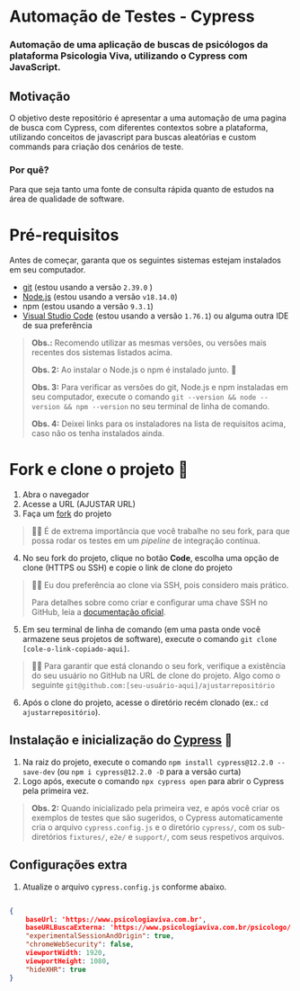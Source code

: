 # Automação de Testes - Cypress
### Automação de uma aplicação de buscas de psicólogos da plataforma Psicologia Viva, utilizando o Cypress com JavaScript. 

## Motivação

O objetivo deste repositório é apresentar a uma automação de uma pagina de busca com Cypress, com diferentes contextos sobre a plataforma, utilizando conceitos de javascript para buscas aleatórias e custom commands para criação dos cenários de teste. 

### Por quê?

Para que seja tanto uma fonte de consulta rápida quanto de estudos na área de qualidade de software.

# Pré-requisitos

Antes de começar, garanta que os seguintes sistemas estejam instalados em seu computador.

- [git](https://git-scm.com/) (estou usando a versão `2.39.0` )
- [Node.js](https://nodejs.org/en/) (estou usando a versão `v18.14.0`)
- npm (estou usando a versão `9.3.1`)
- [Visual Studio Code](https://code.visualstudio.com/) (estou usando a versão `1.76.1`) ou alguma outra IDE de sua preferência

> **Obs.:** Recomendo utilizar as mesmas versões, ou versões mais recentes dos sistemas listados acima.
>
> **Obs. 2:** Ao instalar o Node.js o npm é instalado junto. 🎉
>
> **Obs. 3:** Para verificar as versões do git, Node.js e npm instaladas em seu computador, execute o comando `git --version && node --version && npm --version` no seu terminal de linha de comando.
>
> **Obs. 4:** Deixei links para os instaladores na lista de requisitos acima, caso não os tenha instalados ainda.

# Fork e clone o projeto 🐑

1. Abra o navegador
2. Acesse a URL (AJUSTAR URL)
3. Faça um [fork](ajustarURL) do projeto

> 👨‍🏫 É de extrema importância que você trabalhe no seu fork, para que possa rodar os testes em um _pipeline_ de integração contínua.

4. No seu fork do projeto, clique no botão **Code**, escolha uma opção de clone (HTTPS ou SSH) e copie o link de clone do projeto

> 👨‍🏫 Eu dou preferência ao clone via SSH, pois considero mais prático.
>
> Para detalhes sobre como criar e configurar uma chave SSH no GitHub, leia a [documentação oficial](https://docs.github.com/en/authentication/connecting-to-github-with-ssh/about-ssh).

5. Em seu terminal de linha de comando (em uma pasta onde você armazene seus projetos de software), execute o comando `git clone [cole-o-link-copiado-aqui]`.

> 👨‍🏫 Para garantir que está clonando o seu fork, verifique a existência do seu usuário no GitHub na URL de clone do projeto. Algo como o seguinte `git@github.com:[seu-usuário-aqui]/ajustarrepositório`

6. Após o clone do projeto, acesse o diretório recém clonado (ex.: `cd ajustarrepositório`).

## Instalação e inicialização do [Cypress](https://cypress.io) 🌲

1. Na raiz do projeto, execute o comando `npm install cypress@12.2.0 --save-dev` (ou `npm i cypress@12.2.0 -D` para a versão curta)
2. Logo após, execute o comando `npx cypress open` para abrir o Cypress pela primeira vez.

> **Obs. 2:** Quando inicializado pela primeira vez, e após você criar os exemplos de testes que são sugeridos, o Cypress automaticamente cria o arquivo `cypress.config.js` e o diretório `cypress/`, com os sub-diretórios `fixtures/`, `e2e/` e `support/`, com seus respetivos arquivos.

## Configurações extra

1. Atualize o arquivo `cypress.config.js` conforme abaixo.

```json

{
    baseUrl: 'https://www.psicologiaviva.com.br',
    baseURLBuscaExterna: 'https://www.psicologiaviva.com.br/psicologo/',
    "experimentalSessionAndOrigin": true,
    "chromeWebSecurity": false,
    viewportWidth: 1920,
    viewportHeight: 1080,
    "hideXHR": true
}
```

